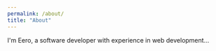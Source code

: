 ```yaml
---
permalink: /about/
title: "About"
---
```


I'm Eero, a software developer with experience in web development...

